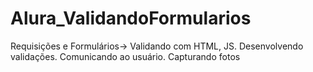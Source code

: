 # Alura_ValidandoFormularios
Requisições e Formulários-> Validando com HTML, JS. Desenvolvendo validações. Comunicando ao usuário. Capturando fotos 
